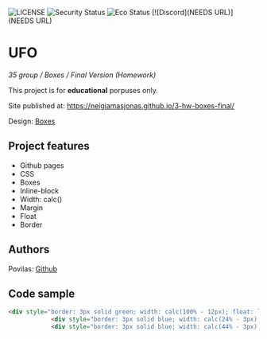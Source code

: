 ![LICENSE](https://img.shields.io/badge/license-MIT-blue.svg?style=flat-square)
![Security Status](https://img.shields.io/security-headers?label=Security&url=https%3A%2F%2Fgithub.com&style=flat-square)
![Eco Status](https://img.shields.io/badge/ECO-Friendly-green.svg)
[![Discord](NEEDS URL)](NEEDS URL)

# UFO

_35 group / Boxes / Final Version (Homework)_

This project is for **educational** porpuses only.

Site published at: https://neigiamasjonas.github.io/3-hw-boxes-final/

Design: [Boxes](https://cdn.discordapp.com/attachments/950296439051911178/951432465568899082/unknown.png)

## Project features

-   Github pages
-   CSS
-   Boxes
-   Inline-block
-   Width: calc()
-   Margin
-   Float
-   Border

## Authors

Povilas: [Github](https://github.com/neigiamasJonas)

## Code sample

```html
<div style="border: 3px solid green; width: calc(100% - 12px); float: left; margin: 3px;">
            <div style="border: 3px solid blue; width: calc(24% - 3px); float: left; padding: 2%; margin: 1%"></div>
            <div style="border: 3px solid blue; width: calc(44% - 3px); float: right; padding: 2%; margin: 1%"></div>